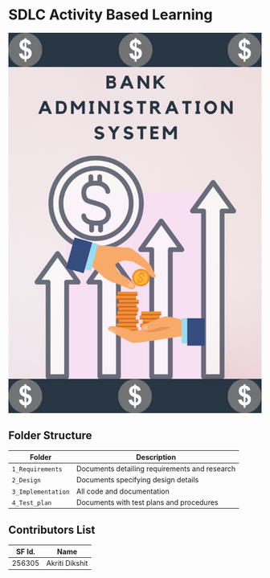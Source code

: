 # SDLC Activity Based Learning
![Banner](https://github.com/ad-6/MiniProject/blob/main/bank_banner.png)

## Folder Structure
Folder             | Description
-------------------| -----------------------------------------
`1_Requirements`   | Documents detailing requirements and research
`2_Design`         | Documents specifying design details
`3_Implementation` | All code and documentation
`4_Test_plan`      | Documents with test plans and procedures

## Contributors List

SF Id. |  Name   |  
-------|---------|
256305 | Akriti Dikshit  |      

